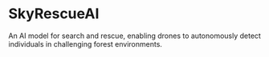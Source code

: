# SkyRescueAI
An AI model for search and rescue, enabling drones to autonomously detect individuals in challenging forest environments.

